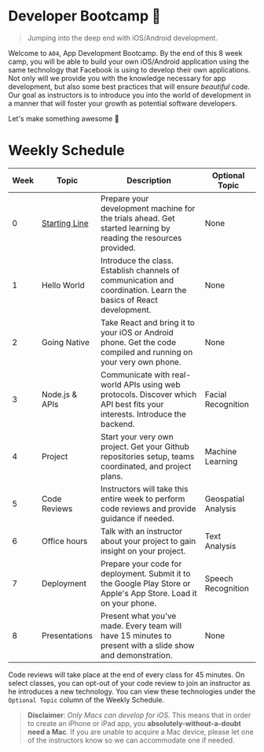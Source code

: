 Developer Bootcamp :rocket:
===========================

 > Jumping into the deep end with iOS/Android development.

Welcome to `A04`, App Development Bootcamp. By the end of this 8 week camp, you will be able to build your own iOS/Android application using the same technology that Facebook is using to develop their own applications. Not only will we provide you with the knowledge necessary for app development, but also some best practices that will ensure *beautiful* code. Our goal as instructors is to introduce you into the world of development in a manner that will foster your growth as potential software developers.

Let's make something awesome :tada:

Weekly Schedule
===============
Week | Topic              | Description                                                                                                               | Optional Topic
---- | ------------------ | ------------------------------------------------------------------------------------------------------------------------- | -------------------
   0 | [Starting Line][1] | Prepare your development machine for the trials ahead. Get started learning by reading the resources provided.            | None
   1 | Hello World        | Introduce the class. Establish channels of communication and coordination. Learn the basics of React development.         | None
   2 | Going Native       | Take React and bring it to your iOS or Android phone. Get the code compiled and running on your very own phone.           | None
   3 | Node.js & APIs     | Communicate with real-world APIs using web protocols. Discover which API best fits your interests. Introduce the backend. | Facial Recognition
   4 | Project            | Start your very own project. Get your Github repositories setup, teams coordinated, and project plans.                    | Machine Learning
   5 | Code Reviews       | Instructors will take this entire week to perform code reviews and provide guidance if needed.                            | Geospatial Analysis
   6 | Office hours       | Talk with an instructor about your project to gain insight on your project.                                               | Text Analysis
   7 | Deployment         | Prepare your code for deployment. Submit it to the Google Play Store or Apple's App Store. Load it on your phone.         | Speech Recognition
   8 | Presentations      | Present what you've made. Every team will have 15 minutes to present with a slide show and demonstration.                 | None

Code reviews will take place at the end of every class for 45 minutes. On select classes, you can opt-out of your code review to join an instructor as he introduces a new technology. You can view these technologies under the `Optional Topic` column of the Weekly Schedule.

 > **Disclaimer**: *Only Macs can develop for iOS.* This means that in order to create an iPhone or iPad app, you **absolutely-without-a-doubt need a Mac**. If you are unable to acquire a Mac device, please let one of the instructors know so we can accommodate one if needed.

[1]: https://github.com/ArdentLabs/bootcamp/tree/master/week0
